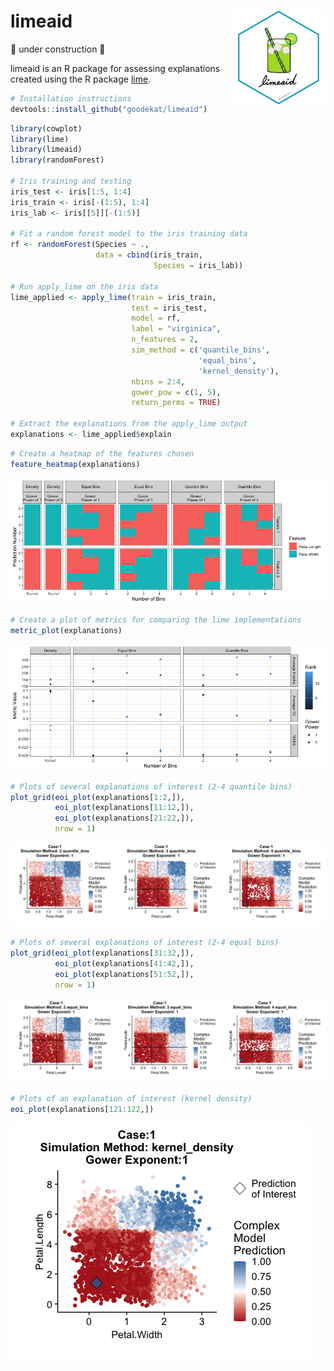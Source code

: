 
# limeaid <img align="right" width="150" height="150" src="README_files/limeaid-sticker2.png">

🚧 under construction 🚧

limeaid is an R package for assessing explanations created using the R
package [lime](https://lime.data-imaginist.com/).

``` r
# Installation instructions 
devtools::install_github("goodekat/limeaid")
```

``` r
library(cowplot)
library(lime)
library(limeaid)
library(randomForest)

# Iris training and testing
iris_test <- iris[1:5, 1:4]
iris_train <- iris[-(1:5), 1:4]
iris_lab <- iris[[5]][-(1:5)]

# Fit a random forest model to the iris training data
rf <- randomForest(Species ~ .,
                   data = cbind(iris_train, 
                                Species = iris_lab))

# Run apply_lime on the iris data
lime_applied <- apply_lime(train = iris_train,
                           test = iris_test,
                           model = rf,
                           label = "virginica",
                           n_features = 2,
                           sim_method = c('quantile_bins',
                                          'equal_bins',
                                          'kernel_density'),
                           nbins = 2:4, 
                           gower_pow = c(1, 5),
                           return_perms = TRUE)

# Extract the explanations from the apply_lime output
explanations <- lime_applied$explain
```

``` r
# Create a heatmap of the features chosen
feature_heatmap(explanations)
```

![](README_files/figure-gfm/unnamed-chunk-3-1.png)<!-- -->

``` r
# Create a plot of metrics for comparing the lime implementations
metric_plot(explanations)
```

![](README_files/figure-gfm/unnamed-chunk-4-1.png)<!-- -->

``` r
# Plots of several explanations of interest (2-4 quantile bins)
plot_grid(eoi_plot(explanations[1:2,]),
          eoi_plot(explanations[11:12,]),
          eoi_plot(explanations[21:22,]),
          nrow = 1)
```

![](README_files/figure-gfm/unnamed-chunk-5-1.png)<!-- -->

``` r
# Plots of several explanations of interest (2-4 equal bins)
plot_grid(eoi_plot(explanations[31:32,]),
          eoi_plot(explanations[41:42,]),
          eoi_plot(explanations[51:52,]),
          nrow = 1)
```

![](README_files/figure-gfm/unnamed-chunk-5-2.png)<!-- -->

``` r
# Plots of an explanation of interest (kernel density)
eoi_plot(explanations[121:122,])
```

![](README_files/figure-gfm/unnamed-chunk-6-1.png)<!-- -->
